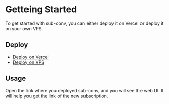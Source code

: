 # Getteing Started

To get started with sub-conv, you can either deploy it on Vercel or deploy it on your own VPS.  

## Deploy
- [Deploy on Vercel](/guide/deploy/vercel)
- [Deploy on VPS](/guide/deploy/vps)

## Usage
Open the link where you deployed sub-conv, and you will see the web UI. It will help you get the link of the new subscription.  
